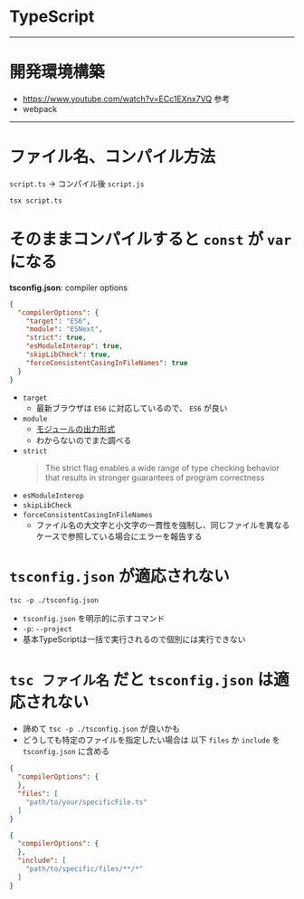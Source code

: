# TypeScript


---

# 開発環境構築
- https://www.youtube.com/watch?v=ECc1EXnx7VQ 参考
- webpack
---

# ファイル名、コンパイル方法

`script.ts` → コンパイル後 `script.js`

```shell
tsx script.ts
```

# そのままコンパイルすると `const` が `var` になる

**tsconfig.json**: compiler options

```json
{
  "compilerOptions": {
    "target": "ES6",
    "module": "ESNext",
    "strict": true,
    "esModuleInterop": true,
    "skipLibCheck": true,
    "forceConsistentCasingInFileNames": true
  }
}
```

- `target`
  - 最新ブラウザは `ES6` に対応しているので、 `ES6` が良い
- `module`
  - [モジュールの出力形式](https://www.typescriptlang.org/docs/handbook/modules/theory.html#the-module-output-format)
  - わからないのでまた調べる
- `strict`
  > The strict flag enables a wide range of type checking behavior that results in stronger guarantees of program correctness
- `esModuleInterop`
- `skipLibCheck`
- `forceConsistentCasingInFileNames`
  - ファイル名の大文字と小文字の一貫性を強制し、同じファイルを異なるケースで参照している場合にエラーを報告する

# `tsconfig.json` が適応されない

```shell
tsc -p ./tsconfig.json
```

- `tsconfig.json` を明示的に示すコマンド
- `-p`: `--project`
- 基本TypeScriptは一括で実行されるので個別には実行できない

# `tsc ファイル名` だと `tsconfig.json` は適応されない
- 諦めて `tsc -p ./tsconfig.json` が良いかも
- どうしても特定のファイルを指定したい場合は 以下 `files` か `include` を `tsconfig.json` に含める

```json
{
  "compilerOptions": {
  },
  "files": [
    "path/to/your/specificFile.ts"
  ]
}
```

```json
{
  "compilerOptions": {
  },
  "include": [
    "path/to/specific/files/**/*"
  ]
}
```